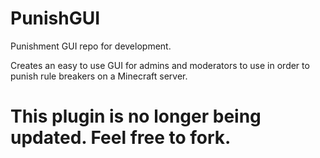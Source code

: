 # PunishGUI
Punishment GUI repo for development.

Creates an easy to use GUI for admins and moderators to use in order to punish rule breakers on a Minecraft server.

# This plugin is no longer being updated. Feel free to fork.
